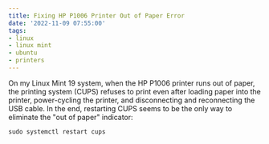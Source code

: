 ```yaml
---
title: Fixing HP P1006 Printer Out of Paper Error
date: '2022-11-09 07:55:00'
tags:
- linux
- linux mint
- ubuntu
- printers
---
```


On my Linux Mint 19 system, when the HP P1006 printer runs out of paper, the
printing system (CUPS) refuses to print even after loading paper into
the printer, power-cycling the printer, and disconnecting and reconnecting
the USB cable.  In the end, restarting CUPS
seems to be the only way to eliminate the "out of paper" indicator:

    sudo systemctl restart cups
